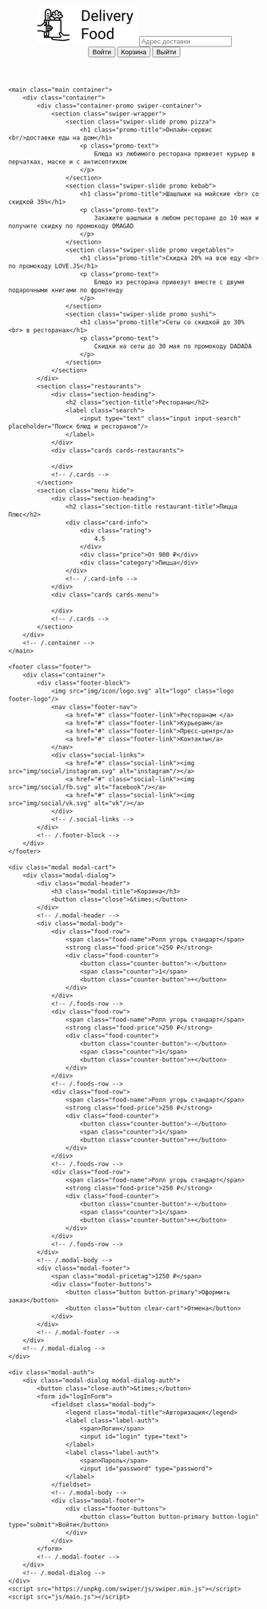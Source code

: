 <!DOCTYPE html>
<html lang="ru">

<head>
    <meta charset="UTF-8"/>
    <meta name="viewport" content="width=device-width, initial-scale=1.0"/>
    <title>Delivery Food — доставка еды на дом</title>
    <link href="https://fonts.googleapis.com/css?family=Roboto:400,700&display=swap&subset=cyrillic" rel="stylesheet"/>
    <link rel="stylesheet" href="css/normalize.css"/>
    <link rel="stylesheet" href="css/style.css"/>
    <link rel="stylesheet" href="https://unpkg.com/swiper/css/swiper.min.css">
</head>

<body>
	<div class="container">
		<header class="header">
			<a class="logo">
				<img src="img/icon/logo.svg" alt="Logo"/>
			</a>
			<label class="address">
				<input type="text" class="input input-address" placeholder="Адрес доставки"/>
			</label>
			<div class="buttons">
				<span class="user-name"></span>
				<button class="button button-primary button-auth">
					<span class="button-auth-svg"></span>
					<span class="button-text">Войти</span>
				</button>
				<button class="button button-cart" id="cart-button">
					<span class="button-cart-svg"></span>
					<span class="button-text">Корзина</span>
				</button>
				<button class="button button-primary button-out">
					<span class="button-text">Выйти</span>
					<span class="button-out-svg"></span>
				</button>
			</div>
		</header>
	</div>
	<!-- /.container  -->

	<main class="main container">
		<div class="container">
			<div class="container-promo swiper-container">
				<section class="swiper-wrapper">
					<section class="swiper-slide promo pizza">
						<h1 class="promo-title">Онлайн-сервис <br/>доставки еды на дом</h1>
						<p class="promo-text">
							Блюда из любимого ресторана привезет курьер в перчатках, маске и с антисептиком
						</p>
					</section>
					<section class="swiper-slide promo kebab">
						<h1 class="promo-title">Шашлыки на майские <br> со скидкой 35%</h1>
						<p class="promo-text">
							Закажите шашлыки в любом ресторане до 10 мая и получите скидку по промокоду OMAGAD
						</p>
					</section>
					<section class="swiper-slide promo vegetables">
						<h1 class="promo-title">Скидка 20% на всю еду <br> по промокоду LOVE.JS</h1>
						<p class="promo-text">
							Блюдо из ресторана привезут вместе с двумя подарочными книгами по фронтенду
						</p>
					</section>
					<section class="swiper-slide promo sushi">
						<h1 class="promo-title">Сеты со скидкой до 30% <br> в ресторанах</h1>
						<p class="promo-text">
							Скидки на сеты до 30 мая по промокоду DADADA
						</p>
					</section>
				</section>
			</div>
			<section class="restaurants">
				<div class="section-heading">
					<h2 class="section-title">Рестораны</h2>
					<label class="search">
						<input type="text" class="input input-search" placeholder="Поиск блюд и ресторанов"/>
					</label>
				</div>
				<div class="cards cards-restaurants">
					
				</div>
				<!-- /.cards -->
			</section>
			<section class="menu hide">
				<div class="section-heading">
					<h2 class="section-title restaurant-title">Пицца Плюс</h2>
					<div class="card-info">
						<div class="rating">
							4.5
						</div>
						<div class="price">От 900 ₽</div>
						<div class="category">Пицца</div>
					</div>
					<!-- /.card-info -->
				</div>
				<div class="cards cards-menu">
					
				</div>
				<!-- /.cards -->
			</section>
		</div>
		<!-- /.container -->
	</main>

	<footer class="footer">
		<div class="container">
			<div class="footer-block">
				<img src="img/icon/logo.svg" alt="logo" class="logo footer-logo"/>
				<nav class="footer-nav">
					<a href="#" class="footer-link">Ресторанам </a>
					<a href="#" class="footer-link">Курьерам</a>
					<a href="#" class="footer-link">Пресс-центр</a>
					<a href="#" class="footer-link">Контакты</a>
				</nav>
				<div class="social-links">
					<a href="#" class="social-link"><img src="img/social/instagram.svg" alt="instagram"/></a>
					<a href="#" class="social-link"><img src="img/social/fb.svg" alt="facebook"/></a>
					<a href="#" class="social-link"><img src="img/social/vk.svg" alt="vk"/></a>
				</div>
				<!-- /.social-links -->
			</div>
			<!-- /.footer-block -->
		</div>
	</footer>

	<div class="modal modal-cart">
		<div class="modal-dialog">
			<div class="modal-header">
				<h3 class="modal-title">Корзина</h3>
				<button class="close">&times;</button>
			</div>
			<!-- /.modal-header -->
			<div class="modal-body">
				<div class="food-row">
					<span class="food-name">Ролл угорь стандарт</span>
					<strong class="food-price">250 ₽</strong>
					<div class="food-counter">
						<button class="counter-button">-</button>
						<span class="counter">1</span>
						<button class="counter-button">+</button>
					</div>
				</div>
				<!-- /.foods-row -->
				<div class="food-row">
					<span class="food-name">Ролл угорь стандарт</span>
					<strong class="food-price">250 ₽</strong>
					<div class="food-counter">
						<button class="counter-button">-</button>
						<span class="counter">1</span>
						<button class="counter-button">+</button>
					</div>
				</div>
				<!-- /.foods-row -->
				<div class="food-row">
					<span class="food-name">Ролл угорь стандарт</span>
					<strong class="food-price">250 ₽</strong>
					<div class="food-counter">
						<button class="counter-button">-</button>
						<span class="counter">1</span>
						<button class="counter-button">+</button>
					</div>
				</div>
				<!-- /.foods-row -->
				<div class="food-row">
					<span class="food-name">Ролл угорь стандарт</span>
					<strong class="food-price">250 ₽</strong>
					<div class="food-counter">
						<button class="counter-button">-</button>
						<span class="counter">1</span>
						<button class="counter-button">+</button>
					</div>
				</div>
				<!-- /.foods-row -->
			</div>
			<!-- /.modal-body -->
			<div class="modal-footer">
				<span class="modal-pricetag">1250 ₽</span>
				<div class="footer-buttons">
					<button class="button button-primary">Оформить заказ</button>
					<button class="button clear-cart">Отмена</button>
				</div>
			</div>
			<!-- /.modal-footer -->
		</div>
		<!-- /.modal-dialog -->
	</div>

	<div class="modal-auth">
		<div class="modal-dialog modal-dialog-auth">
			<button class="close-auth">&times;</button>
			<form id="logInForm">
				<fieldset class="modal-body">
					<legend class="modal-title">Авторизация</legend>
					<label class="label-auth">
						<span>Логин</span>
						<input id="login" type="text">
					</label>
					<label class="label-auth">
						<span>Пароль</span>
						<input id="password" type="password">
					</label>
				</fieldset>
				<!-- /.modal-body -->
				<div class="modal-footer">
					<div class="footer-buttons">
						<button class="button button-primary button-login" type="submit">Войти</button>
					</div>
				</div>
			</form>
			<!-- /.modal-footer -->
		</div>
		<!-- /.modal-dialog -->
	</div>
	<script src="https://unpkg.com/swiper/js/swiper.min.js"></script>
	<script src="js/main.js"></script>
</body>

</html>
